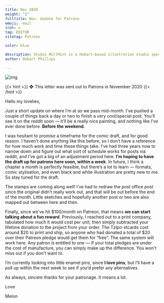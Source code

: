 ```yaml
---
title: Nov 2020
weight: "1"
fulltitle: Nov. Update for Patrons
emoji: -mail
icon: ✉️
tag: EDITOR
sitetag: Patreon

color: blue

description: Studio MillMint is a Hobart-based illustration studio specialising in utopian fiction.
author: Hobart Phillips
 
---
```


![img](https://images.millmint.net/images/mastheads/letters/1.jpg)

{{< hint >}}
❖ This letter was sent out to Patrons in November 2020
{{< /hint >}}

Hello my lovelies,

Just a short update on where I’m at as we pass mid-month. I’ve pushed a couple of things back a day or two to finish a very cool/special post. You’ll see it on the reddit soon — it’ll be a really nice painting, and nothing like I’ve ever done before. **Before the weekend**.

I was hesitant to promise a timeframe for the comic draft, and for good reason. I haven’t done anything like this before, so I don’t have a reference for how much work and time these things take. I’ve had three years now to narrow down and figure out what sort of schedule works for posts via reddit, and I’ve got a big of an adjustment period here. **I’m hoping to have the draft up for patrons here soon, within a week**. In future, I think a chapter a month is perfectly feasible, but there’s a lot to learn — formats, comic stylisation, and even black and white illustration are pretty new to me. So stay tuned for the draft.

The stamps are coming along well! I’ve had to redraw the post office post since the original didn’t really work out, and that will be out before the end of the month. Little sketches and hopefully another post or two are also mapped out between here and then.

Finally, since we’ve hit $100/month on Patreon, that means **we can start talking about a fun reward**. Previously, I reached out to a print company, tabulated how much it would cost per unit, then simply subtracted your lifetime donation to the project from your order. The Tzipo-stcards cost around $20 to print and ship, so anyone who had donated a total of $20 over their Patreon pledge would get them for “free”. The same system will work here. Any patron is entitled to one — if your total pledges are under the cost of manufacture, you can simply make up the difference. You won't miss out if you don't want to.

I’m currently looking into little enamel pins, since **I love pins**, but I’ll have a poll up within the next week to see if you’d prefer any alternatives.

As always, sincere thanks for your patronage. It means a lot.

Love

Melon

